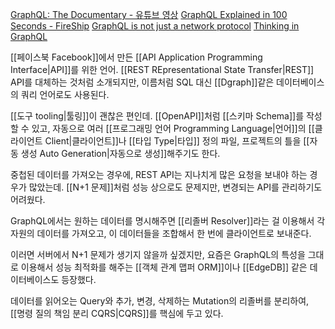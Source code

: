 [GraphQL: The Documentary - 유튜브 영상](https://youtu.be/783ccP__No8)
[GraphQL Explained in 100 Seconds - FireShip](https://youtu.be/eIQh02xuVw4)
[GraphQL is not just a network protocol](https://blog.cometkim.kr/posts/graphql-is-not-just-a-network-protocol/)
[Thinking in GraphQL](https://blog.cometkim.kr/posts/thinking-in-graphql-ko/)

[[페이스북 Facebook]]에서 만든 [[API Application Programming Interface|API]]를 위한 언어. [[REST REpresentational State Transfer|REST]] API를 대체하는 것처럼 소개되지만, 이름처럼 SQL 대신 [[Dgraph]]같은 데이터베이스의 쿼리 언어로도 사용된다.

[[도구 tooling|툴링]]이 괜찮은 편인데. [[OpenAPI]]처럼 [[스키마 Schema]]를 작성할 수 있고, 자동으로 여러 [[프로그래밍 언어 Programming Language|언어]]의 [[클라이언트 Client|클라이언트]]나 [[타입 Type|타입]] 정의 파일, 프로젝트의 틀을 [[자동 생성 Auto Generation|자동으로 생성]]해주기도 한다.

중첩된 데이터를 가져오는 경우에, REST API는 지나치게 많은 요청을 보내야 하는 경우가 많았는데. [[N+1 문제]]처럼 성능 상으로도 문제지만, 변경되는 API를 관리하기도 어려웠다.

GraphQL에서는 원하는 데이터를 명시해주면 [[리졸버 Resolver]]라는 걸 이용해서 각 자원의 데이터를 가져오고, 이 데이터들을 조합해서 한 번에 클라이언트로 보내준다.

이러면 서버에서 N+1 문제가 생기지 않을까 싶겠지만, 요즘은 GraphQL의 특성을 그대로 이용해서 성능 최적화를 해주는 [[객체 관계 맵퍼 ORM]]이나 [[EdgeDB]] 같은 데이터베이스도 등장했다.

데이터를 읽어오는 Query와 추가, 변경, 삭제하는 Mutation의 리졸버를 분리하여, [[명령 질의 책임 분리 CQRS|CQRS]]를 핵심에 두고 있다.